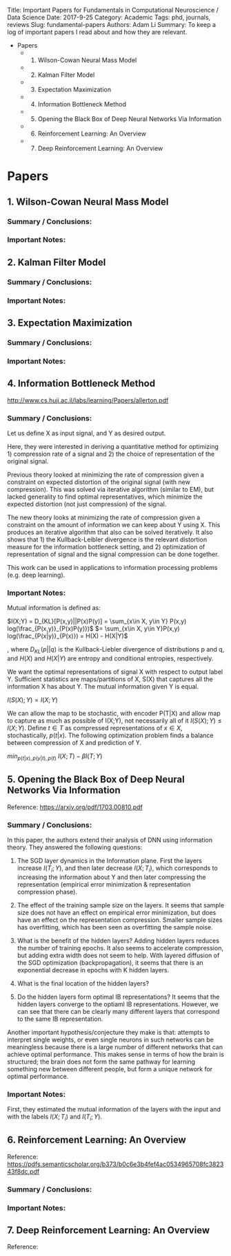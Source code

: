Title: Important Papers for Fundamentals in Computational Neuroscience / Data Science
Date: 2017-9-25
Category: Academic
Tags: phd, journals, reviews
Slug: fundamental-papers
Authors: Adam Li
Summary: To keep a log of important papers I read about and how they are relevant.
<!-- MarkdownTOC -->

- Papers
    - 1. Wilson-Cowan Neural Mass Model
    - 2. Kalman Filter Model
    - 3. Expectation Maximization
    - 4. Information Bottleneck Method
    - 5. Opening the Black Box of Deep Neural Networks Via Information
    - 6. Reinforcement Learning: An Overview
    - 7. Deep Reinforcement Learning: An Overview

<!-- /MarkdownTOC -->

# Papers
## 1. Wilson-Cowan Neural Mass Model
### Summary / Conclusions:

### Important Notes:

## 2. Kalman Filter Model
### Summary / Conclusions:

### Important Notes:

## 3. Expectation Maximization
### Summary / Conclusions:

### Important Notes:

## 4. Information Bottleneck Method
http://www.cs.huji.ac.il/labs/learning/Papers/allerton.pdf
### Summary / Conclusions:
Let us define X as input signal, and Y as desired output.

Here, they were interested in deriving a quantitative method for optimizing 1) compression rate of a signal and 2) the choice of representation of the original signal.

Previous theory looked at minimizing the rate of compression given a constraint on expected distortion of the original signal (with new compression). This was solved via iterative algorithm (similar to EM), but lacked generality to find optimal representatives, which minimize the expected distortion (not just compression) of the signal. 

The new theory looks at minimizing the rate of compression given a constraint on the amount of information we can keep about Y using X. This produces an iterative algorithm that also can be solved iteratively. It also shows that 1) the Kullback-Leibler divergence is the relevant distortion measure for the information bottleneck setting, and 2) optimization of representation of signal and the signal compression can be done together.

This work can be used in applications to information processing problems (e.g. deep learning).

### Important Notes:
Mutual information is defined as:

$I(X;Y) = D_{KL}[P(x,y)||P(x)P(y)] = \sum_{x\in X, y\in Y} P(x,y) log(\frac_{P(x,y)}_{P(x)P(y)})$
$= \sum_{x\in X, y\in Y}P(x,y) log(\frac_{P(x|y)}_{P(x)}) = H(X) - H(X|Y)$

, where $D_{KL}(p||q)$ is the Kullback-Liebler divergence of distributions p and q, and $H(X)$ and $H(X|Y)$ are entropy and conditional entropies, respectively.

We want the optimal representations of signal X with respect to output label Y. Sufficient statistics are maps/partitions of X, S(X) that captures all the information X has about Y. The mutual information given Y is equal. 

$I(S(X); Y) = I(X; Y)$

We can allow the map to be stochastic, with encoder P(T|X) and allow map to capture as much as possible of I(X;Y), not necessarily all of it $I(S(X); Y) \leq I(X; Y)$. Define $t \in T$ as compressed representations of $x \in X$, stochastically, $p(t|x)$. The following optimization problem finds a balance between compression of X and prediction of Y.

$min_{p(t|x),p(y|t),p(t)}\ {I(X;T) - \beta I(T;Y)}$

## 5. Opening the Black Box of Deep Neural Networks Via Information
Reference: https://arxiv.org/pdf/1703.00810.pdf
### Summary / Conclusions:
In this paper, the authors extend their analysis of DNN using information theory. They answered the following questions:

1. The SGD layer dynamics in the Information plane.
First the layers increase $I(T_i;Y)$, and then later decrease $I(X; T_i)$, which corresponds to increasing the information about Y and then later compressing the representation (empirical error minimization & representation compression phase).
2. The effect of the training sample size on the layers.
It seems that sample size does not have an effect on empirical error minimization, but does have an effect on the representation compression. Smaller sample sizes has overfitting, which has been seen as overfitting the sample noise. 
3. What is the benefit of the hidden layers?
Adding hidden layers reduces the number of training epochs. It also seems to accelerate compression, but adding extra width does not seem to help. With layered diffusion of the SGD optimization (backpropagation), it seems that there is an exponential decrease in epochs with K hidden layers.

4. What is the final location of the hidden layers?


5. Do the hidden layers form optimal IB representations?
It seems that the hidden layers converge to the optiaml IB representations. However, we can see that there can be clearly many different layers that correspond to the same IB representation.

Another important hypothesis/conjecture they make is that: attempts to interpret single weights, or even single neurons in such networks can be meaningless because there is a large number of different networks that can achieve optimal performance. This makes sense in terms of how the brain is structured; the brain does not form the same pathway for learning something new between different people, but form a unique network for optimal performance. 
### Important Notes:
First, they estimated the mutual information of the layers with the input and with the labels $I(X;T_i)$ and $I(T_i;Y)$. 

## 6. Reinforcement Learning: An Overview
Reference: https://pdfs.semanticscholar.org/b373/b0c6e3b4fef4ac0534965708fc382343f8dc.pdf

### Summary / Conclusions:

### Important Notes:


## 7. Deep Reinforcement Learning: An Overview
Reference: 
